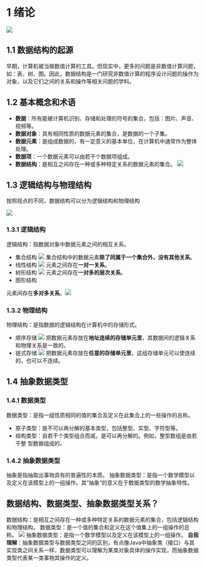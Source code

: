 # 1 绪论
![](./_image/2019-04-23-19-45-31.jpg)
## 1.1 数据结构的起源
早期，计算机被当做数值计算的工具。但现实中，更多的问题是非数值计算问题，如：表、树、图。因此，数据结构是一门研究非数值计算的程序设计问题的操作为对象，以及它们之间的关系和操作等相关问题的学科。

## 1.2 基本概念和术语
- **数据**：所有能被计算机识别、存储和处理的符号的集合，包括：图片、声音、视频等。
- **数据对象**：具有相同性质的数据元素的集合，是数据的一个子集。
- **数据元素**：是组成数据的、有一定意义的基本单位，在计算机中通常作为整体处理。
- **数据项**：一个数据元素可以由若干个数据项组成。
- **数据结构**：是相互之间存在一种或多种特定关系的数据元素的集合。
![](./_image/2019-04-26-15-42-48.jpg)
## 1.3 逻辑结构与物理结构
按照视点的不同，数据结构可以分为逻辑结构和物理结构

![](./_image/2019-04-26-15-43-02.jpg)

### 1.3.1 逻辑结构
逻辑结构：指数据对象中数据元素之间的相互关系。
- 集合结构
![](./_image/2019-04-26-15-42-05.jpg)
集合结构中的数据元素**除了同属于一个集合外，没有其他关系**。
- 线性结构
![](./_image/2019-04-26-15-41-35.jpg)
元素之间存在**一对一关系**。
- 树形结构
![](./_image/2019-04-26-15-41-14.jpg)
元素之间存在**一对多的层次关系**。
- 图形结构

元素间存在**多对多关系**。![](./_image/2019-04-26-15-40-57.jpg)
### 1.3.2 物理结构
物理结构：是指数据的逻辑结构在计算机中的存储形式。
- 顺序存储
![](./_image/2019-04-26-15-40-42.jpg)
把数据元素存放在**地址连续的存储单元里**，其数据间的逻辑关系和物理关系是一致的。
- 链式存储
![](./_image/2019-04-26-15-42-28.jpg)
把数据元素存放在**任意的存储单元里**，这组存储单元可以使连续的，也可以不连续。
## 1.4 抽象数据类型
### 1.4.1 数据类型
数据类型：是指一组性质相同的值的集合及定义在此集合上的一些操作的总称。
- 原子类型：是不可以再分解的基本类型，包括整型、实型、字符型等。
- 结构类型：自若干个类型组合而戚，是可以再分解的。例如，整型数组是由若干整 型数据组成的。
### 1.4.2 抽象数据类型
抽象是指抽取出事物具有的普遍性的本质。
抽象数据类型：是指一个数学模型以及定义在该模型上的一组操作。其“抽象”的意义在于数据类型的数学抽象特性。

## 数据结构、数据类型、抽象数据类型关系？
数据结构：是相互之间存在一种或多种特定关系的数据元素的集合，包括逻辑结构和物理结构。
数据类型：是一个值的集合和定义在这个值集上的一组操作的总称。
![](./_image/1088e19f640e5fa6d3059e5bdea05bbb_r.jpg)
抽象数据类型：是指一个数学模型以及定义在该模型上的一组操作。
**自我理解**：抽象数据类型与数据类型之间的区别，有点像Java中抽象类（接口）与其实现类之间关系一样，数据类型可以理解为某类对象具体的操作实现，而抽象数据类型代表某一类事物其操作的定义。